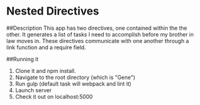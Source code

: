 # Nested Directives

##Description
This app has two directives, one contained within the the other.
It generates a list of tasks I need to accomplish before my brother in law moves in. These directives communicate with one another through a link function and a require field.

##Running it
1. Clone it and npm install.
2. Navigate to the root directory (which is "Gene")
3. Run gulp (default task will webpack and lint it)
4. Launch server
5. Check it out on localhost:5000
